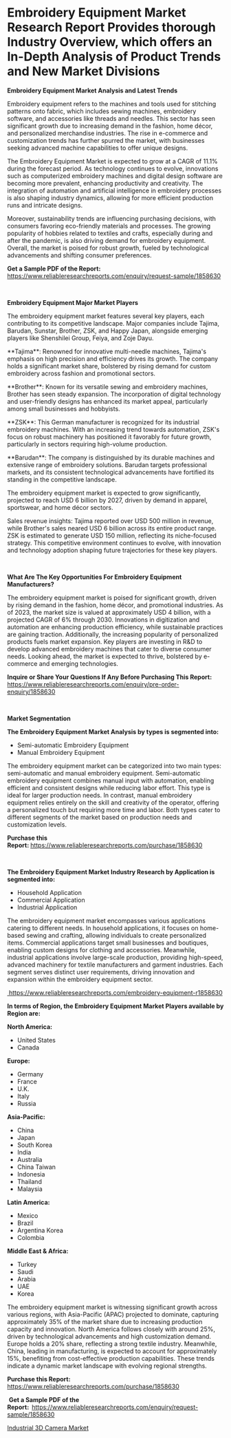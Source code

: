 <p><h1>Embroidery Equipment Market Research Report Provides thorough Industry Overview, which offers an In-Depth Analysis of Product Trends and New Market Divisions</h1></p><p><strong>Embroidery Equipment Market Analysis and Latest Trends</strong></p>
<p><p>Embroidery equipment refers to the machines and tools used for stitching patterns onto fabric, which includes sewing machines, embroidery software, and accessories like threads and needles. This sector has seen significant growth due to increasing demand in the fashion, home décor, and personalized merchandise industries. The rise in e-commerce and customization trends has further spurred the market, with businesses seeking advanced machine capabilities to offer unique designs.</p><p>The Embroidery Equipment Market is expected to grow at a CAGR of 11.1% during the forecast period. As technology continues to evolve, innovations such as computerized embroidery machines and digital design software are becoming more prevalent, enhancing productivity and creativity. The integration of automation and artificial intelligence in embroidery processes is also shaping industry dynamics, allowing for more efficient production runs and intricate designs.</p><p>Moreover, sustainability trends are influencing purchasing decisions, with consumers favoring eco-friendly materials and processes. The growing popularity of hobbies related to textiles and crafts, especially during and after the pandemic, is also driving demand for embroidery equipment. Overall, the market is poised for robust growth, fueled by technological advancements and shifting consumer preferences.</p></p>
<p><strong>Get a Sample PDF of the Report:&nbsp;</strong> <a href="https://www.reliableresearchreports.com/enquiry/request-sample/1858630?utm_campaign=2109&utm_medium=2&utm_source=Github&utm_content=ia&utm_term=19022025&utm_id=embroidery-equipment">https://www.reliableresearchreports.com/enquiry/request-sample/1858630</a></p>
<p>&nbsp;</p>
<p><strong>Embroidery Equipment Major Market Players</strong></p>
<p><p>The embroidery equipment market features several key players, each contributing to its competitive landscape. Major companies include Tajima, Barudan, Sunstar, Brother, ZSK, and Happy Japan, alongside emerging players like Shenshilei Group, Feiya, and Zoje Dayu.</p><p>**Tajima**: Renowned for innovative multi-needle machines, Tajima's emphasis on high precision and efficiency drives its growth. The company holds a significant market share, bolstered by rising demand for custom embroidery across fashion and promotional sectors.</p><p>**Brother**: Known for its versatile sewing and embroidery machines, Brother has seen steady expansion. The incorporation of digital technology and user-friendly designs has enhanced its market appeal, particularly among small businesses and hobbyists.</p><p>**ZSK**: This German manufacturer is recognized for its industrial embroidery machines. With an increasing trend towards automation, ZSK's focus on robust machinery has positioned it favorably for future growth, particularly in sectors requiring high-volume production.</p><p>**Barudan**: The company is distinguished by its durable machines and extensive range of embroidery solutions. Barudan targets professional markets, and its consistent technological advancements have fortified its standing in the competitive landscape.</p><p>The embroidery equipment market is expected to grow significantly, projected to reach USD 6 billion by 2027, driven by demand in apparel, sportswear, and home décor sectors. </p><p>Sales revenue insights: Tajima reported over USD 500 million in revenue, while Brother's sales neared USD 6 billion across its entire product range. ZSK is estimated to generate USD 150 million, reflecting its niche-focused strategy. This competitive environment continues to evolve, with innovation and technology adoption shaping future trajectories for these key players.</p></p>
<p>&nbsp;</p>
<p><strong>What Are The Key Opportunities For Embroidery Equipment Manufacturers?</strong></p>
<p><p>The embroidery equipment market is poised for significant growth, driven by rising demand in the fashion, home décor, and promotional industries. As of 2023, the market size is valued at approximately USD 4 billion, with a projected CAGR of 6% through 2030. Innovations in digitization and automation are enhancing production efficiency, while sustainable practices are gaining traction. Additionally, the increasing popularity of personalized products fuels market expansion. Key players are investing in R&D to develop advanced embroidery machines that cater to diverse consumer needs. Looking ahead, the market is expected to thrive, bolstered by e-commerce and emerging technologies.</p></p>
<p><strong>Inquire or Share Your Questions If Any Before Purchasing This Report:</strong> <a href="https://www.reliableresearchreports.com/enquiry/pre-order-enquiry/1858630?utm_campaign=2109&utm_medium=2&utm_source=Github&utm_content=ia&utm_term=19022025&utm_id=embroidery-equipment">https://www.reliableresearchreports.com/enquiry/pre-order-enquiry/1858630</a></p>
<p>&nbsp;</p>
<p><strong>Market Segmentation</strong></p>
<p><strong>The Embroidery Equipment Market Analysis by types is segmented into:</strong></p>
<p><ul><li>Semi-automatic Embroidery Equipment</li><li>Manual Embroidery Equipment</li></ul></p>
<p><p>The embroidery equipment market can be categorized into two main types: semi-automatic and manual embroidery equipment. Semi-automatic embroidery equipment combines manual input with automation, enabling efficient and consistent designs while reducing labor effort. This type is ideal for larger production needs. In contrast, manual embroidery equipment relies entirely on the skill and creativity of the operator, offering a personalized touch but requiring more time and labor. Both types cater to different segments of the market based on production needs and customization levels.</p></p>
<p><strong>Purchase this Report:&nbsp;</strong><a href="https://www.reliableresearchreports.com/purchase/1858630?utm_campaign=2109&utm_medium=2&utm_source=Github&utm_content=ia&utm_term=19022025&utm_id=embroidery-equipment">https://www.reliableresearchreports.com/purchase/1858630</a></p>
<p>&nbsp;</p>
<p><strong>The Embroidery Equipment Market Industry Research by Application is segmented into:</strong></p>
<p><ul><li>Household Application</li><li>Commercial Application</li><li>Industrial Application</li></ul></p>
<p><p>The embroidery equipment market encompasses various applications catering to different needs. In household applications, it focuses on home-based sewing and crafting, allowing individuals to create personalized items. Commercial applications target small businesses and boutiques, enabling custom designs for clothing and accessories. Meanwhile, industrial applications involve large-scale production, providing high-speed, advanced machinery for textile manufacturers and garment industries. Each segment serves distinct user requirements, driving innovation and expansion within the embroidery equipment sector.</p></p>
<p><a href="https://www.reliableresearchreports.com/embroidery-equipment-r1858630?utm_campaign=2109&utm_medium=2&utm_source=Github&utm_content=ia&utm_term=19022025&utm_id=embroidery-equipment">&nbsp;https://www.reliableresearchreports.com/embroidery-equipment-r1858630</a></p>
<p><strong>In terms of Region, the Embroidery Equipment Market Players available by Region are:</strong></p>
<p>
    <p> <strong> North America: </strong>
        <ul>
            <li>United States</li>
            <li>Canada</li>
        </ul>
        </p> 
    <p> <strong> Europe: </strong>
        <ul>
            <li>Germany</li>
            <li>France</li>
            <li>U.K.</li>
            <li>Italy</li>
            <li>Russia</li>
        </ul>
        </p> 
    <p> <strong> Asia-Pacific: </strong>
        <ul>
            <li>China</li>
            <li>Japan</li>
            <li>South Korea</li>
            <li>India</li>
            <li>Australia</li>
            <li>China Taiwan</li>
            <li>Indonesia</li>
            <li>Thailand</li>
            <li>Malaysia</li>
        </ul>
        </p> 
    <p> <strong> Latin America: </strong>
        <ul>
            <li>Mexico</li>
            <li>Brazil</li>
            <li>Argentina Korea</li>
            <li>Colombia</li>
        </ul>
        </p> 
    <p> <strong> Middle East & Africa: </strong>
        <ul>
            <li>Turkey</li>
            <li>Saudi</li>
            <li>Arabia</li>
            <li>UAE</li>
            <li>Korea</li>
        </ul>
    </p>
    </p>
<p><p>The embroidery equipment market is witnessing significant growth across various regions, with Asia-Pacific (APAC) projected to dominate, capturing approximately 35% of the market share due to increasing production capacity and innovation. North America follows closely with around 25%, driven by technological advancements and high customization demand. Europe holds a 20% share, reflecting a strong textile industry. Meanwhile, China, leading in manufacturing, is expected to account for approximately 15%, benefiting from cost-effective production capabilities. These trends indicate a dynamic market landscape with evolving regional strengths.</p></p>
<p><strong>Purchase this Report: </strong><a href="https://www.reliableresearchreports.com/purchase/1858630?utm_campaign=2109&utm_medium=2&utm_source=Github&utm_content=ia&utm_term=19022025&utm_id=embroidery-equipment">https://www.reliableresearchreports.com/purchase/1858630</a></p>
<p>&nbsp;<strong>Get a Sample PDF of the Report:&nbsp;&nbsp;</strong><a href="https://www.reliableresearchreports.com/enquiry/request-sample/1858630?utm_campaign=2109&utm_medium=2&utm_source=Github&utm_content=ia&utm_term=19022025&utm_id=embroidery-equipment">https://www.reliableresearchreports.com/enquiry/request-sample/1858630</a></p>
<p><strong></strong></p>
<p><p><a href="https://github.com/MonroeBullock54/Market-Research-Report-List-1/blob/main/industrial-3d-camera-market.md?utm_campaign=2109&utm_medium=2&utm_source=Github&utm_content=ia&utm_term=19022025&utm_id=embroidery-equipment">Industrial 3D Camera Market</a></p></p>